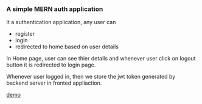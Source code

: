 ### A simple MERN auth application

It a authentication application, any user can 
* register 
* login
* redirected to home based on user details 

In Home page, user can see thier details and whenever user click on logout button it is redirected to login page.

Whenever user logged in, then we store the jwt token generated by backend server in fronted appliaction.

[demo](sai-login.netlify.app)
